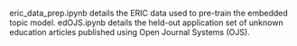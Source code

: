 eric_data_prep.ipynb details the ERIC data used to pre-train the embedded topic model. edOJS.ipynb details the held-out application set of unknown education articles published using Open Journal Systems (OJS).
